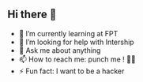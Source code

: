 ## Hi there 👋


- 🌱 I’m currently learning at FPT
- 🤔 I’m looking for help with Intership
- 💬 Ask me about anything
- 📫 How to reach me: punch me ! 🤷‍♂️
- ⚡ Fun fact: I want to be a hacker

<!--
**danghau0309/danghau0309** is a ✨ _special_ ✨ repository because its `README.md` (this file) appears on your GitHub profile.

Here are some ideas to get you started:

- 🔭 I’m currently working on ...
- 🌱 I’m currently learning ...
- 👯 I’m looking to collaborate on ...
- 🤔 I’m looking for help with ...
- 💬 Ask me about ...
- 📫 How to reach me: ...
- 😄 Pronouns: ...
- ⚡ Fun fact: ...
-->
